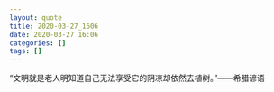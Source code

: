 ```yaml
---
layout: quote
title: 2020-03-27_1606
date: 2020-03-27 16:06
categories: []
tags: []
---
```


“文明就是老人明知道自己无法享受它的阴凉却依然去植树。”——希腊谚语